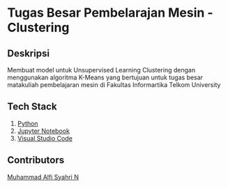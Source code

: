 # Tugas Besar Pembelarajan Mesin - Clustering

## Deskripsi
Membuat model untuk Unsupervised Learning Clustering dengan menggunakan algoritma K-Means yang bertujuan untuk tugas besar matakuliah pembelajaran mesin di Fakultas Informartika Telkom University 

## Tech Stack

1. [Python](https://www.python.org/) 
2. [Jupyter Notebook](https://jupyter.org/) 
3. [Visual Studio Code](https://code.visualstudio.com/) 

## Contributors

[Muhammad Alfi Syahri N](https://github.com/alfi2811)
